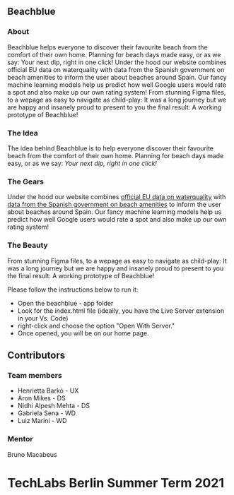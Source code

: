 
## Beachblue

### About

Beachblue helps everyone to discover their favourite beach from the comfort of their own home. Planning for beach days made easy, or as we say: Your next dip, right in one click! Under the hood our website combines official EU data on waterquality with data from the Spanish government on beach amenities to inform the user about beaches around Spain. Our fancy machine learning models help us predict how well Google users would rate a spot and also make up our own rating system! From stunning Figma files, to a wepage as easy to navigate as child-play: It was a long journey but we are happy and insanely proud to present to you the final result: A working prototype of Beachblue!

### The Idea

The idea behind Beachblue is to help everyone discover their favourite beach from the comfort of their own home. Planning for beach days made easy, or as we say: *Your next dip, right in one click!*

### The Gears

Under the hood our website combines [official EU data on waterquality](https://www.eea.europa.eu/data-and-maps/data/bathing-water-directive-status-of-bathing-water-12) with [data from the Spanish government on beach amenities](https://opendata.esri.es/datasets/playas-espa%C3%B1olas/explore?location=35.487513%2C-6.807217%2C5.55) to inform the user about beaches around Spain. Our fancy machine learning models help us predict how well Google users would rate a spot and also make up our own rating system!

### The Beauty

From stunning Figma files, to a wepage as easy to navigate as child-play: It was a long journey but we are happy and insanely proud to present to you the final result: A working prototype of Beachblue!

Please follow the instructions below to run it:

- Open the beachblue - app folder
- Look for the index.html file (ideally, you have the Live Server extension in your Vs. Code)
- right-click and choose the option "Open With Server."
- Once opened, you will be on our home page.


## Contributors

### Team members

- Henrietta Barkó - UX
- Aron Mikes - DS
- Nidhi Alpesh Mehta - DS
- Gabriela Sena - WD
- Luiz Marini - WD

### Mentor 
Bruno Macabeus 

**TechLabs Berlin Summer Term 2021**
=======


